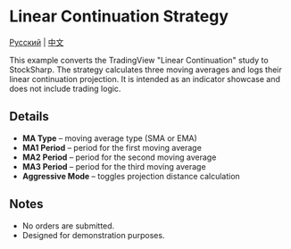 # Linear Continuation Strategy
[Русский](README_ru.md) | [中文](README_cn.md)

This example converts the TradingView "Linear Continuation" study to StockSharp. The strategy calculates three moving averages and logs their linear continuation projection. It is intended as an indicator showcase and does not include trading logic.

## Details

- **MA Type** – moving average type (SMA or EMA)
- **MA1 Period** – period for the first moving average
- **MA2 Period** – period for the second moving average
- **MA3 Period** – period for the third moving average
- **Aggressive Mode** – toggles projection distance calculation

## Notes

- No orders are submitted.
- Designed for demonstration purposes.
